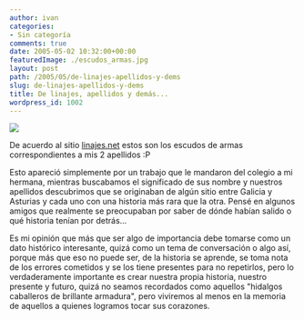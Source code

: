 ```yaml
---
author: ivan
categories:
- Sin categoría
comments: true
date: 2005-05-02 10:32:00+00:00
featuredImage: ./escudos_armas.jpg
layout: post
path: /2005/05/de-linajes-apellidos-y-dems
slug: de-linajes-apellidos-y-dems
title: De linajes, apellidos y demás...
wordpress_id: 1002
---
```


[![](http://photos1.blogger.com/img/39/1190/320/escudos_armas.jpg)](http://photos1.blogger.com/img/39/1190/640/escudos_armas.jpg)

De acuerdo al sitio [linajes.net](http://www.linajes.net/) estos son los escudos de armas correspondientes a mis 2 apellidos :P

Esto apareció simplemente por un trabajo que le mandaron del colegio a mi hermana, mientras buscabamos el significado de sus nombre y nuestros apellidos descubrimos que se originaban de algún sitio entre Galicia y Asturias y cada uno con una historia más rara que la otra. Pensé en algunos amigos que realmente se preocupaban por saber de dónde habían salido o qué historia tenían por detrás...

Es mi opinión que más que ser algo de importancia debe tomarse como un dato histórico interesante, quizá como un tema de conversación o algo así, porque más que eso no puede ser, de la historia se aprende, se toma nota de los errores cometidos y se los tiene presentes para no repetirlos, pero lo verdaderamente importante es crear nuestra propia historia, nuestro presente y futuro, quizá no seamos recordados como aquellos "hidalgos caballeros de brillante armadura", pero viviremos al menos en la memoria de aquellos a quienes logramos tocar sus corazones.